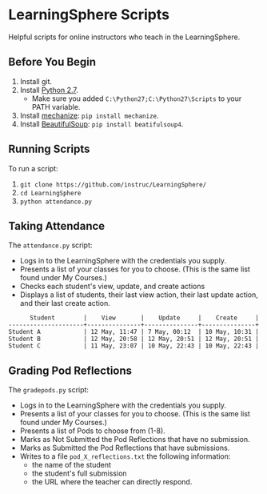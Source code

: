 # LearningSphere Scripts

Helpful scripts for online instructors who teach in the LearningSphere.

## Before You Begin

1. Install git.
2. Install [Python 2.7](https://www.python.org/downloads/).
	* Make sure you added `C:\Python27;C:\Python27\Scripts` to your PATH
	  variable.
3. Install [mechanize](http://wwwsearch.sourceforge.net/mechanize/): `pip install mechanize`.
4. Install [BeautifulSoup](http://www.crummy.com/software/BeautifulSoup/): `pip install beatifulsoup4`.

## Running Scripts

To run a script:

1. `git clone https://github.com/instruc/LearningSphere/`
2. `cd LearningSphere`
3. `python attendance.py`

## Taking Attendance

The `attendance.py` script:

+ Logs in to the LearningSphere with the credentials you supply.
+ Presents a list of your classes for you to choose. (This is the same 
  list found under My Courses.)
+ Checks each student's view, update, and create actions
+ Displays a list of students, their last view action, their last update
  action, and their last create action.

```
      Student        |    View       |    Update     |    Create     |
---------------------+---------------+---------------+---------------+
Student A            | 12 May, 11:47 | 7 May, 00:12  | 10 May, 10:31 |
Student B            | 12 May, 20:58 | 12 May, 20:51 | 12 May, 20:51 |
Student C            | 11 May, 23:07 | 10 May, 22:43 | 10 May, 22:43 |

```

## Grading Pod Reflections

The `gradepods.py` script:

+ Logs in to the LearningSphere with the credentials you supply.
+ Presents a list of your classes for you to choose. (This is the same 
  list found under My Courses.)
+ Presents a list of Pods to choose from (1-8).
+ Marks as Not Submitted the Pod Reflections that have no submission.
+ Marks as Submitted the Pod Reflections that have submissions.
+ Writes to a file `pod_X_reflections.txt` the following information:
	* the name of the student
	* the student's full submission
	* the URL where the teacher can directly respond. 

